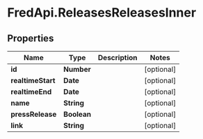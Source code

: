 # FredApi.ReleasesReleasesInner

## Properties

Name | Type | Description | Notes
------------ | ------------- | ------------- | -------------
**id** | **Number** |  | [optional] 
**realtimeStart** | **Date** |  | [optional] 
**realtimeEnd** | **Date** |  | [optional] 
**name** | **String** |  | [optional] 
**pressRelease** | **Boolean** |  | [optional] 
**link** | **String** |  | [optional] 


